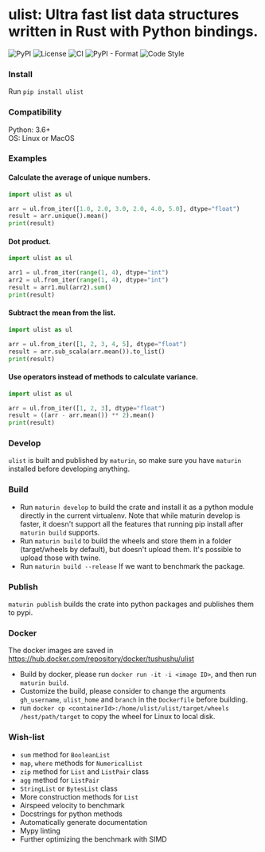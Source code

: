 # ulist: Ultra fast list data structures written in Rust with Python bindings.


![PyPI](https://img.shields.io/pypi/v/ulist)
![License](https://img.shields.io/github/license/tushushu/ulist)
![CI](https://github.com/tushushu/ulist/workflows/CI/badge.svg)
![PyPI - Format](https://img.shields.io/pypi/format/ulist)
![Code Style](https://img.shields.io/badge/code%20style-flake8-blue)


### Install
Run `pip install ulist`


### Compatibility
Python: 3.6+  
OS: Linux or MacOS


### Examples

#### Calculate the average of unique numbers.
```Python
import ulist as ul

arr = ul.from_iter([1.0, 2.0, 3.0, 2.0, 4.0, 5.0], dtype="float")
result = arr.unique().mean()
print(result)
```


#### Dot product.
```Python
import ulist as ul

arr1 = ul.from_iter(range(1, 4), dtype="int")
arr2 = ul.from_iter(range(1, 4), dtype="int")
result = arr1.mul(arr2).sum()
print(result)
```


#### Subtract the mean from the list.
```Python
import ulist as ul

arr = ul.from_iter([1, 2, 3, 4, 5], dtype="float")
result = arr.sub_scala(arr.mean()).to_list()
print(result)
```


#### Use operators instead of methods to calculate variance.
```Python
import ulist as ul

arr = ul.from_iter([1, 2, 3], dtype="float")
result = ((arr - arr.mean()) ** 2).mean()
print(result)
```


### Develop
`ulist` is built and published by `maturin`, so make sure you have `maturin` installed before developing anything.


### Build
* Run `maturin develop` to build the crate and install it as a python module directly in the current virtualenv. Note that while maturin develop is faster, it doesn't support all the features that running pip install after `maturin build` supports.
* Run `maturin build` to build the wheels and store them in a folder (target/wheels by default), but doesn't upload them. It's possible to upload those with twine.
* Run `maturin build --release` If we want to benchmark the package.


### Publish
`maturin publish` builds the crate into python packages and publishes them to pypi.


### Docker
The docker images are saved in https://hub.docker.com/repository/docker/tushushu/ulist
* Build by docker, please run `docker run -it -i <image ID>`, and then run `maturin build`.
* Customize the build, please consider to change the arguments `gh_username`, 
`ulist_home` and `branch` in the `Dockerfile` before building.
* run `docker cp <containerId>:/home/ulist/ulist/target/wheels /host/path/target` to copy the wheel for Linux to local disk.


### Wish-list
* `sum` method for `BooleanList`
* `map`, `where` methods for `NumericalList`
* `zip` method for `List` and `ListPair` class
* `agg` method for `ListPair`
* `StringList` or `BytesList` class
* More construction methods for `List`
* Airspeed velocity to benchmark
* Docstrings for python methods
* Automatically generate documentation
* Mypy linting
* Further optimizing the benchmark with SIMD
